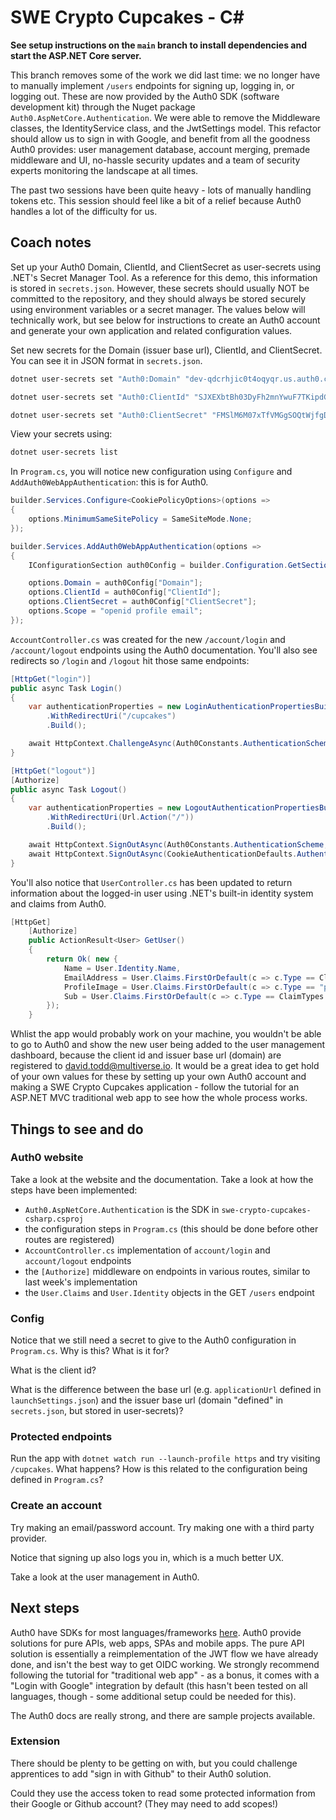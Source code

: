 # SWE Crypto Cupcakes - C#

**See setup instructions on the `main` branch to install dependencies and start
the ASP.NET Core server.**

This branch removes some of the work we did last time: we no longer have to manually implement `/users` endpoints for signing up, logging in, or logging out. These are now provided by the Auth0 SDK (software development kit) through the Nuget package `Auth0.AspNetCore.Authentication`. We were able to remove the Middleware classes, the IdentityService class, and the JwtSettings model. This refactor should allow us to sign in with Google, and benefit from all the goodness Auth0 provides: user management database, account merging, premade middleware and UI, no-hassle security updates and a team of security experts monitoring the landscape at all times. 

The past two sessions have been quite heavy - lots of manually handling tokens
etc. This session should feel like a bit of a relief because Auth0 handles a lot
of the difficulty for us.

## Coach notes

Set up your Auth0 Domain, ClientId, and ClientSecret as user-secrets using .NET's Secret Manager Tool. As a reference for this demo, this information is stored in `secrets.json`. However, these secrets should usually NOT be committed to the repository, and they should always be stored securely using environment variables or a secret manager. The values below will technically work, but see below for instructions to create an Auth0 account and generate your own application and related configuration values.

Set new secrets for the Domain (issuer base url), ClientId, and ClientSecret. You can see it in JSON format in `secrets.json`.

```bash
dotnet user-secrets set "Auth0:Domain" "dev-qdcrhjic0t4oqyqr.us.auth0.com"
```

```bash
dotnet user-secrets set "Auth0:ClientId" "SJXEXbtBh03DyFh2mnYwuF7TKipdGLjA"
```

```bash
dotnet user-secrets set "Auth0:ClientSecret" "FMSlM6M07xTfVMGgSOQtWjfgDSNVK-uGqAe5fqyJNFtvymJt0nV45l6k4k8qoM8H"
```

View your secrets using:

```bash
dotnet user-secrets list
```

In `Program.cs`, you will notice new configuration using `Configure` and `AddAuth0WebAppAuthentication`: this is for Auth0.

```c#
builder.Services.Configure<CookiePolicyOptions>(options =>
{
    options.MinimumSameSitePolicy = SameSiteMode.None;
});

builder.Services.AddAuth0WebAppAuthentication(options =>
{
    IConfigurationSection auth0Config = builder.Configuration.GetSection("Auth0");

    options.Domain = auth0Config["Domain"];
    options.ClientId = auth0Config["ClientId"];
    options.ClientSecret = auth0Config["ClientSecret"];
    options.Scope = "openid profile email";
});
```

`AccountController.cs` was created for the new `/account/login` and `/account/logout` endpoints using the Auth0 documentation. You'll also see redirects so `/login` and `/logout` hit those same endpoints:

```c#
[HttpGet("login")]
public async Task Login()
{
    var authenticationProperties = new LoginAuthenticationPropertiesBuilder()
        .WithRedirectUri("/cupcakes")
        .Build();

    await HttpContext.ChallengeAsync(Auth0Constants.AuthenticationScheme, authenticationProperties);
}

[HttpGet("logout")]
[Authorize]
public async Task Logout()
{
    var authenticationProperties = new LogoutAuthenticationPropertiesBuilder()
        .WithRedirectUri(Url.Action("/"))
        .Build();

    await HttpContext.SignOutAsync(Auth0Constants.AuthenticationScheme, authenticationProperties);
    await HttpContext.SignOutAsync(CookieAuthenticationDefaults.AuthenticationScheme);
}
```

You'll also notice that `UserController.cs` has been updated to return information about the logged-in user using .NET's built-in identity system and claims from Auth0.

```c#
[HttpGet]
    [Authorize]
    public ActionResult<User> GetUser()
    {
        return Ok( new {
            Name = User.Identity.Name,
            EmailAddress = User.Claims.FirstOrDefault(c => c.Type == ClaimTypes.Email)?.Value,
            ProfileImage = User.Claims.FirstOrDefault(c => c.Type == "picture")?.Value,
            Sub = User.Claims.FirstOrDefault(c => c.Type == ClaimTypes.NameIdentifier)?.Value
        });
    }
```

Whlist the app would probably work on your machine, you wouldn't be able to go
to Auth0 and show the new user being added to the user management dashboard,
because the client id and issuer base url (domain) are registered to
david.todd@multiverse.io. It would be a great idea to get hold of your own
values for these by setting up your own Auth0 account and making a SWE Crypto Cupcakes
application - follow the tutorial for an ASP.NET MVC traditional web app to see
how the whole process works.

## Things to see and do

### Auth0 website

Take a look at the website and the documentation. Take a look at how the steps
have been implemented:

- `Auth0.AspNetCore.Authentication` is the SDK in `swe-crypto-cupcakes-csharp.csproj`
- the configuration steps in `Program.cs` (this should be done before other routes are registered)
- `AccountController.cs` implementation of `account/login` and `account/logout` endpoints
- the `[Authorize]` middleware on endpoints in various routes, similar to last week's implementation
- the `User.Claims` and `User.Identity` objects in the GET `/users` endpoint

### Config

Notice that we still need a secret to give to the Auth0 configuration in `Program.cs`. Why is this?
What is it for?

What is the client id?

What is the difference between the base url (e.g. `applicationUrl` defined in `launchSettings.json`) and the issuer base url (domain "defined" in `secrets.json`, but stored in user-secrets)?

### Protected endpoints

Run the app with `dotnet watch run --launch-profile https` and try visiting `/cupcakes`. What happens? How is this related to the configuration being defined in `Program.cs`?

### Create an account

Try making an email/password account. Try making one with a third party
provider.

Notice that signing up also logs you in, which is a much better UX.

Take a look at the user management in Auth0.

## Next steps

Auth0 have SDKs for most languages/frameworks
[here](https://auth0.com/docs/quickstart/webapp#webapp). Auth0 provide solutions
for pure APIs, web apps, SPAs and mobile apps. The pure API solution is
essentially a reimplementation of the JWT flow we have already done, and isn't
the best way to get OIDC working. We strongly recommend following the tutorial
for "traditional web app" - as a bonus, it comes with a "Login with Google"
integration by default (this hasn't been tested on all languages, though - some
additional setup could be needed for this).

The Auth0 docs are really strong, and there are sample projects available.

### Extension

There should be plenty to be getting on with, but you could challenge
apprentices to add "sign in with Github" to their Auth0 solution.

Could they use the access token to read some protected information from their
Google or Github account? (They may need to add scopes!)